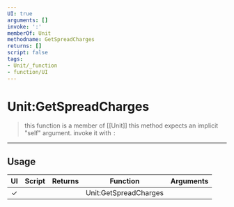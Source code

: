 ```yaml
---
UI: true
arguments: []
invoke: ':'
memberOf: Unit
methodname: GetSpreadCharges
returns: []
script: false
tags:
- Unit/_function
- function/UI
---
```

# Unit:GetSpreadCharges
> this function is a member of [[Unit]]
> this method expects an implicit "self" argument. invoke it with `:`
-----
## Usage
|  UI | Script | Returns | Function | Arguments |
|:---:|:------:|-------:|:--------:|:---------|
|✓| ||Unit:GetSpreadCharges||
